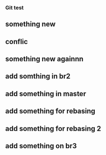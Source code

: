 ﻿### Git test
 ## something new
## conflic
 ## something new againnn
 ## add somthing in br2
## add something in master
## add something for rebasing
## add something for rebasing 2
## add something on br3
